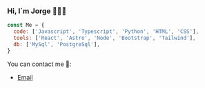 ### Hi, I´m Jorge 👋🧑‍💻

```js
const Me = {
  code: ['Javascript', 'Typescript', 'Python', 'HTML', 'CSS'],
  tools: ['React', 'Astro', 'Node', 'Bootstrap', 'Tailwind'],
  db: ['MySql', 'PostgreSql'],
}
```
You can contact me 📱:
-  [Email](jporizrojas@gmail.com)

<!--
**JorgePorizR/JorgePorizR** is a ✨ _special_ ✨ repository because its `README.md` (this file) appears on your GitHub profile.

Here are some ideas to get you started:

- 🔭 I’m currently working on ...
- 🌱 I’m currently learning ...
- 👯 I’m looking to collaborate on ...
- 🤔 I’m looking for help with ...
- 💬 Ask me about ...
- 📫 How to reach me: ...
- 😄 Pronouns: ...
- ⚡ Fun fact: ...
-->
